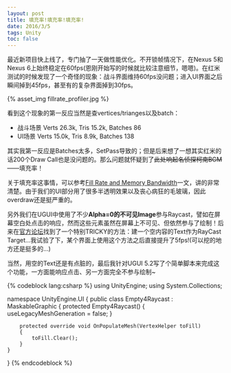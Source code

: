 ```yaml
---
layout: post
title: 填充率!填充率!填充率!
date: 2016/3/5
tags: Unity
toc: false
---
```


最近新项目快上线了，专门抽了一天做性能优化。不开锁帧情况下，在Nexus 5和Nexus 6上始终稳定在60fps(恩刚开始写的时候就比较注意细节，嗯嗯)。在红米测试的时候发现了一个奇怪的现象：战斗界面维持60fps没问题；进入UI界面之后瞬间掉到45fps，甚至有的复杂界面掉到30fps。

<!--more-->

{% asset_img fillrate_profiler.jpg %}

看到这个现象的第一反应当然是查vertices/trianges以及batch：

- 战斗场景 Verts 26.3k, Tris 15.2k, Batches 86
- UI场景 Verts 15.0k, Tris 8.9k, Batches 138

其实我第一反应是Batches太多，SetPass导致的；但是后来想了一想其实红米的话200个Draw Call也是没问题的。那么问题就怀疑到了<del>此处响起名侦探柯南BGM</del>——填充率！

关于填充率这事情，可以参考[Fill Rate and Memory Bandwidth](http://www.ping.be/~pin10741/fillbandw.htm)一文，讲的非常清楚。由于我们的UI部分用了很多半透明效果以及丧心病狂的毛玻璃，因此overdraw还是挺严重的。

另外我们在UGUI中使用了不少**Alpha=0的不可见Image**参与Raycast，譬如在屏幕空白处点击的响应，然而这些元素虽然在屏幕上不可见、但依然参与了绘制！后来在[官方论坛](http://answers.unity3d.com/questions/1091618/ui-panel-without-image-component-as-raycast-target.html)找到了一个特别TRICKY的方法：建一个空内容的Text作为RayCast Target...我试验了下，某个界面上使用这个方法之后直接提升了5fps!(可以挖的地方还是挺多的...)

当然，用空的Text还是有点脏的，最后我针对UGUI 5.2写了个简单脚本来完成这个功能，一方面能响应点击、另一方面完全不参与绘制~

{% codeblock lang:csharp %}
using UnityEngine;
using System.Collections;

namespace UnityEngine.UI
{
    public class Empty4Raycast : MaskableGraphic
    {
        protected Empty4Raycast()
        {
            useLegacyMeshGeneration = false;
        }

        protected override void OnPopulateMesh(VertexHelper toFill)
        {
            toFill.Clear();
        }
    }
}
{% endcodeblock %}